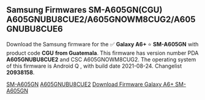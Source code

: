 <h2>Samsung Firmwares SM-A605GN(CGU) A605GNUBU8CUE2/A605GNOWM8CUG2/A605GNUBU8CUE6</h2>
Download the Samsung firmware for the ✅ <strong>Galaxy A6+ </strong> ⭐ <strong>SM-A605GN</strong> with product code <strong>CGU</strong> <strong> from Guatemala</strong>. This firmware has version number PDA <strong>A605GNUBU8CUE2</strong> and CSC A605GNOWM8CUG2. The operating system of this firmware is Android Q , with build date 2021-08-24. Changelist <strong>20938158</strong>.


[SM-A605GN](https://samfirm.shop/samsung/model/SM-A605GN)
[A605GNUBU8CUE2](https://samfirm.shop/samsung/pda/A605GNUBU8CUE2)
[Download Firmware Galaxy A6+ SM-A605GN](https://samfirm.shop/samsung/firmware/453345)
